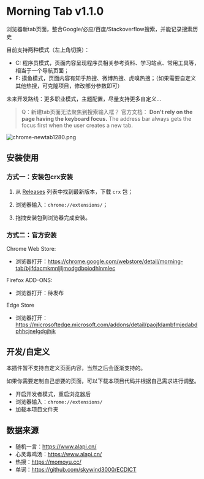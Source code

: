 # Morning Tab v1.1.0

浏览器新tab页面，整合Google/必应/百度/Stackoverflow搜索，并能记录搜索历史

目前支持两种模式（左上角切换）：

- C: 程序员模式，页面内容呈现程序员相关参考资料、学习站点、常用工具等，相当于一个导航页面；
- F: 摸鱼模式，页面内容有知乎热搜、微博热搜、虎嗅热搜；（如果需要自定义其他热搜，可克隆项目，修改部分参数即可）

未来开发路线：更多职业模式，主题配置，尽量支持更多自定义...

> Q：新建tab页面无法聚焦到搜索输入框？
> 官方文档：
> **Don't rely on the page having the keyboard focus.**
> The address bar always gets the focus first when the user creates a new tab.

![chrome-newtab1280.png](http://img.cdn.1zdz.cn/github/readme/chrome-newtab1280-v1.1.0.png)

## 安装使用

### 方式一：安装包crx安装

1. 从 [Releases](https://github.com/Chef5/Morning-Tab/releases) 列表中找到最新版本，下载 `crx` 包；

2. 浏览器输入：`chrome://extensions/`；

3. 拖拽安装包到浏览器完成安装。

### 方式二：官方安装

Chrome Web Store:

- 浏览器打开：https://chrome.google.com/webstore/detail/morning-tab/bjifdacmkmnljljmodgdbpiodhlnmlec

Firefox ADD-ONS:

- 浏览器打开：待发布

Edge Store

- 浏览器打开：https://microsoftedge.microsoft.com/addons/detail/paojfdambfmjedabdphhcjnelgdgjhjk

## 开发/自定义

本插件暂不支持自定义页面内容，当然之后会逐渐支持的。

如果你需要定制自己想要的页面，可以下载本项目代码并根据自己需求进行调整。

- 开启开发者模式，重启浏览器后
- 浏览器输入：`chrome://extensions/`
- 加载本项目文件夹

## 数据来源

- 随机一言：https://www.alapi.cn/
- 心灵毒鸡汤：https://www.alapi.cn/
- 热搜：https://momoyu.cc/
- 单词：https://github.com/skywind3000/ECDICT
